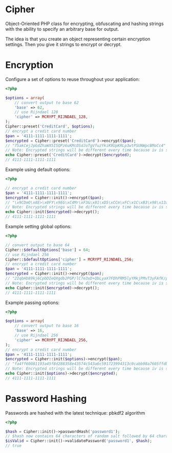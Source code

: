 Cipher
====

Object-Oriented PHP class for encrypting, obfuscating and hashing strings with the ability to specify an arbitrary base for output.

The idea is that you create an object representing certain encryption settings. Then you give it strings to encrypt or decrypt.

Encryption
====

Configure a set of options to reuse throughout your application:
```php
<?php

$options = array(
	// convert output to base 62
	'base' => 62,
	// use Rijndael 128
	'cipher' => MCRYPT_RIJNDAEL_128,
);
Cipher::preset('CreditCard', $options);
// encrypt a credit card number
$pan = '4111-1111-1111-1111';
$encrypted = Cipher::preset('CreditCard')->encrypt($pan);
// "75akCejJpGdZhaWX5ISQPz6uKMcDSdJoTgVfuzYkiK9UpKRLp3wtPSUNWpcBMoCc4"
// Note: Encrypted strings will be different every time because iv is stored with the output
echo Cipher::preset('CreditCard')->decrypt($encrypted);
// 4111-1111-1111-1111
```

Example using default options:
```php
<?php

// encrypt a credit card number
$pan = '4111-1111-1111-1111';
$encrypted = Cipher::init()->encrypt($pan);
// "\x9CDmO\x8E>\x0FY\x9EG\xC4Mr\xF3&\x81\xD5\xCCm\xFC\x1C\xB3\x98\x13a\xD7B\xDFL'\x13\xED\xE38\xBC%\x10%\xB55l&\x8E\x81\x16\x9F\x86{"
// Note: Encrypted strings will be different every time because iv is stored with the output
echo Cipher::init($encrypted)->decrypt();
// 4111-1111-1111-1111
```

Example setting global options:
```php
<?php

// convert output to base 64
Cipher::$defaultOptions['base'] = 64;
// use Rijndael 256
Cipher::$defaultOptions['cipher'] = MCRYPT_RIJNDAEL_256;
// encrypt a credit card number
$pan = '4111-1111-1111-1111';
$encrypted = Cipher::init()->encrypt($pan);
// "2IqbHb89kj6CpbDIeQXgdb2PGP/lC7e3xD+QbLyaX7FDhPRM5lyYRkjPMvT3yFAfK/pZh+r2immOCQLR56sL/Q=="
// Note: Encrypted strings will be different every time because iv is stored with the output
echo Cipher::init($encrypted)->decrypt();
// 4111-1111-1111-1111
```

Example passing options:
```php
<?php

$options = array(
	// convert output to base 16
	'base' => 16,
	// use Rijndael 256
	'cipher' => MCRYPT_RIJNDAEL_256,
);
// encrypt a credit card number
$pan = '4111-1111-1111-1111';
$encrypted = Cipher::init($options)->encrypt($pan);
// "fa4ff60081193a45f8d288358e43574c543a6c591723994313c0cabb98a7605ffdbfa4e0ae4c58b97c957708db4826cf0ad3c26ddbff5456887db66a6e3f8a10000"
// Note: Encrypted strings will be different every time because iv is stored with the output
echo Cipher::init($options)->decrypt($encrypted);
// 4111-1111-1111-1111
```

Password Hashing
====

Passwords are hashed with the latest technique: pbkdf2 algorithm

```php
<?php

$hash = Cipher::init()->passwordHash('password1');
// $hash now contains 64 characters of random salt followed by 64 characters of the hashed password
$isValid = Cipher::init()->validatePassword('password1', $hash);
// true
```